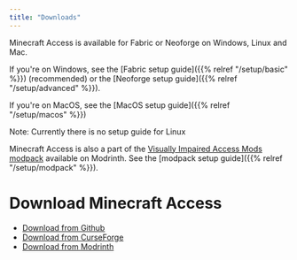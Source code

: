 ```yaml
---
title: "Downloads"
---
```


Minecraft Access is available for Fabric or Neoforge on Windows, Linux and Mac.

If you're on Windows, see the [Fabric setup guide]({{% relref "/setup/basic" %}}) (recommended) or the [Neoforge setup guide]({{% relref "/setup/advanced" %}}).

If you're on MacOS, see the [MacOS setup guide]({{% relref "/setup/macos" %}})

Note: Currently there is no setup guide for Linux

Minecraft Access is also a part of the [Visually Impaired Access Mods modpack](https://modrinth.com/modpack/vi-access) available on Modrinth. See the [modpack setup guide]({{% relref "/setup/modpack" %}}).

# Download Minecraft Access
- [Download from Github](https://github.com/khanshoaib3/minecraft-access/releases/)
- [Download from CurseForge](https://www.curseforge.com/minecraft/mc-mods/blind-accessibility)
- [Download from Modrinth](https://modrinth.com/mod/minecraft-access)
